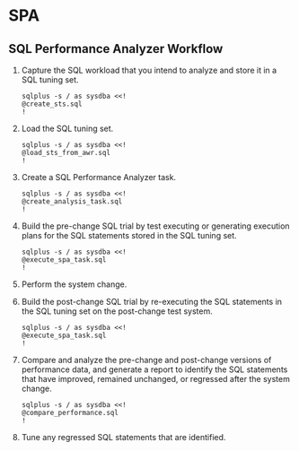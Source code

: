 # SPA

## SQL Performance Analyzer Workflow

1. Capture the SQL workload that you intend to analyze and store it in a SQL tuning set.

    ```SHELL
    sqlplus -s / as sysdba <<!
    @create_sts.sql
    !

2. Load the SQL tuning set.

    ```SHELL
    sqlplus -s / as sysdba <<!
    @load_sts_from_awr.sql
    !

3. Create a SQL Performance Analyzer task.

    ```SHELL
    sqlplus -s / as sysdba <<!
    @create_analysis_task.sql
    !

4. Build the pre-change SQL trial by test executing or generating execution plans for the SQL statements stored in the SQL tuning set.

    ```SHELL
    sqlplus -s / as sysdba <<!
    @execute_spa_task.sql
    !

5. Perform the system change.

6. Build the post-change SQL trial by re-executing the SQL statements in the SQL tuning set on the post-change test system.

    ```SHELL
    sqlplus -s / as sysdba <<!
    @execute_spa_task.sql
    !

7. Compare and analyze the pre-change and post-change versions of performance data, and generate a report to identify the SQL statements that have improved, remained unchanged, or regressed after the system change.

    ```SHELL
    sqlplus -s / as sysdba <<!
    @compare_performance.sql
    !

8. Tune any regressed SQL statements that are identified.